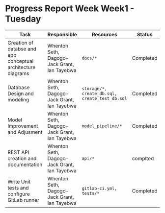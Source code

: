 # Progress Report Week Week1 - Tuesday
 

| **Task** | **Responsible** | **Resources** | **Status** |
| --- | --- | --- | --- |
| Creation of databse and app conceptual architecture diagrams | Whenton Seth, Dagogo-Jack Grant, Ian Tayebwa | `docs/*` | Completed |
| Database Design and modeling | Whenton Seth, Dagogo-Jack Grant, Ian Tayebwa | `storage/*, create_db.sql, create_test_db.sql` | Completed |
| Model Improvement and Adjusment | Whenton Seth, Dagogo-Jack Grant, Ian Tayebwa | `model_pipeline/*` | Completed |
| REST API creation and documentation | Whenton Seth, Dagogo-Jack Grant, Ian Tayebwa | `api/*` | complted |
| Write Unit tests and configure GitLab runner | Whenton Seth, Dagogo-Jack Grant, Ian Tayebwa | `gitlab-ci.yml, tests/*` | Completed |

